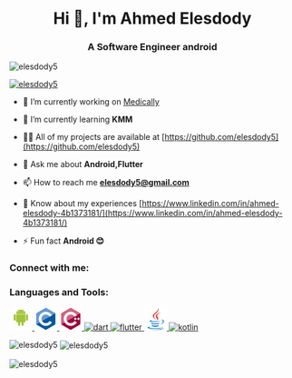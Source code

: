 <h1 align="center">Hi 👋, I'm Ahmed Elesdody</h1>
<h3 align="center">A Software Engineer android</h3>

<p align="left"> <img src="https://komarev.com/ghpvc/?username=elesdody5&label=Profile%20views&color=0e75b6&style=flat" alt="elesdody5" /> </p>

<p align="left"> <a href="https://github.com/ryo-ma/github-profile-trophy"><img src="https://github-profile-trophy.vercel.app/?username=elesdody5" alt="elesdody5" /></a> </p>

- 🔭 I’m currently working on [Medically](https://github.com/elesdody5/Medically)

- 🌱 I’m currently learning **KMM**

- 👨‍💻 All of my projects are available at [https://github.com/elesdody5](https://github.com/elesdody5)

- 💬 Ask me about **Android,Flutter**

- 📫 How to reach me **elesdody5@gmail.com**

- 📄 Know about my experiences [https://www.linkedin.com/in/ahmed-elesdody-4b1373181/](https://www.linkedin.com/in/ahmed-elesdody-4b1373181/)

- ⚡ Fun fact **Android 😊**

<h3 align="left">Connect with me:</h3>
<p align="left">
</p>

<h3 align="left">Languages and Tools:</h3>
<p align="left"> <a href="https://developer.android.com" target="_blank" rel="noreferrer"> <img src="https://raw.githubusercontent.com/devicons/devicon/master/icons/android/android-original-wordmark.svg" alt="android" width="40" height="40"/> </a> <a href="https://www.cprogramming.com/" target="_blank" rel="noreferrer"> <img src="https://raw.githubusercontent.com/devicons/devicon/master/icons/c/c-original.svg" alt="c" width="40" height="40"/> </a> <a href="https://www.w3schools.com/cpp/" target="_blank" rel="noreferrer"> <img src="https://raw.githubusercontent.com/devicons/devicon/master/icons/cplusplus/cplusplus-original.svg" alt="cplusplus" width="40" height="40"/> </a> <a href="https://dart.dev" target="_blank" rel="noreferrer"> <img src="https://www.vectorlogo.zone/logos/dartlang/dartlang-icon.svg" alt="dart" width="40" height="40"/> </a> <a href="https://flutter.dev" target="_blank" rel="noreferrer"> <img src="https://www.vectorlogo.zone/logos/flutterio/flutterio-icon.svg" alt="flutter" width="40" height="40"/> </a> <a href="https://www.java.com" target="_blank" rel="noreferrer"> <img src="https://raw.githubusercontent.com/devicons/devicon/master/icons/java/java-original.svg" alt="java" width="40" height="40"/> </a> <a href="https://kotlinlang.org" target="_blank" rel="noreferrer"> <img src="https://www.vectorlogo.zone/logos/kotlinlang/kotlinlang-icon.svg" alt="kotlin" width="40" height="40"/> </a> </p>

<p><img align="left" src="https://github-readme-stats.vercel.app/api/top-langs?username=elesdody5&show_icons=true&locale=en&layout=compact" alt="elesdody5" /></p>

<p>&nbsp;<img align="center" src="https://github-readme-stats.vercel.app/api?username=elesdody5&show_icons=true&locale=en" alt="elesdody5" /></p>

<p><img align="center" src="https://github-readme-streak-stats.herokuapp.com/?user=elesdody5&" alt="elesdody5" /></p>
